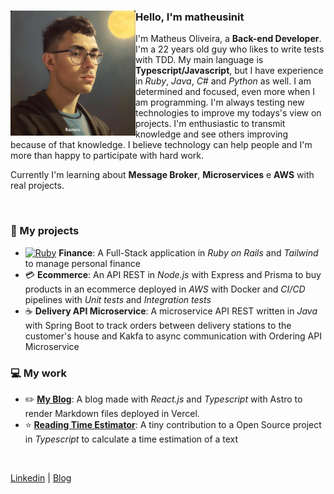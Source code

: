 <div>

 <img align="left" height="200px" src="./ProfilePhoto.jpg" alt="Profile picture">
 
 <h3>Hello, I'm matheusinit</h3>

 I'm Matheus Oliveira, a **Back-end Developer**. I'm a 22 years old guy who likes to write tests with TDD. My main language is **Typescript/Javascript**, but I have experience in _Ruby_, _Java_, _C#_ and _Python_ as well. I am determined and focused, even more when I am programming. I'm always testing new technologies to improve my todays's view on projects. I'm enthusiastic to transmit knowledge and see others improving because of that knowledge. I believe technology can help people and I'm more than happy to participate with hard work.
 
Currently I'm learning about **Message Broker**, **Microservices** e **AWS** with real projects.

<br/>
 
 ### 📌 My projects 
- [![Ruby](https://cdn.emojidex.com/emoji/ldpi/Ruby.png "Ruby")](https://www.ruby-lang.org) **Finance**: A Full-Stack application in _Ruby on Rails_ and _Tailwind_ to manage personal finance
- 💳 **Ecommerce**: An API REST in _Node.js_ with Express and Prisma to buy products in an ecommerce deployed in _AWS_ with Docker and _CI/CD_ pipelines with _Unit tests_ and _Integration tests_
- ☕ **Delivery API Microservice**: A microservice API REST written in _Java_ with Spring Boot to track orders between delivery stations to the customer's house and Kakfa to async communication with Ordering API Microservice

 ### 💻 My work
- ✏️ [**My Blog**](https://matheusinit.vercel.app): A blog made with _React.js_ and _Typescript_ with Astro to render Markdown files deployed in Vercel.
- ⭐ [**Reading Time Estimator**](https://github.com/lbenie/reading-time-estimator): A tiny contribution to a Open Source project in _Typescript_ to calculate a time estimation of a text
</div>

<br/>

[Linkedin](https://www.linkedin.com/in/matheus-silva13/) |
[Blog](https://matheusinit.vercel.app)
